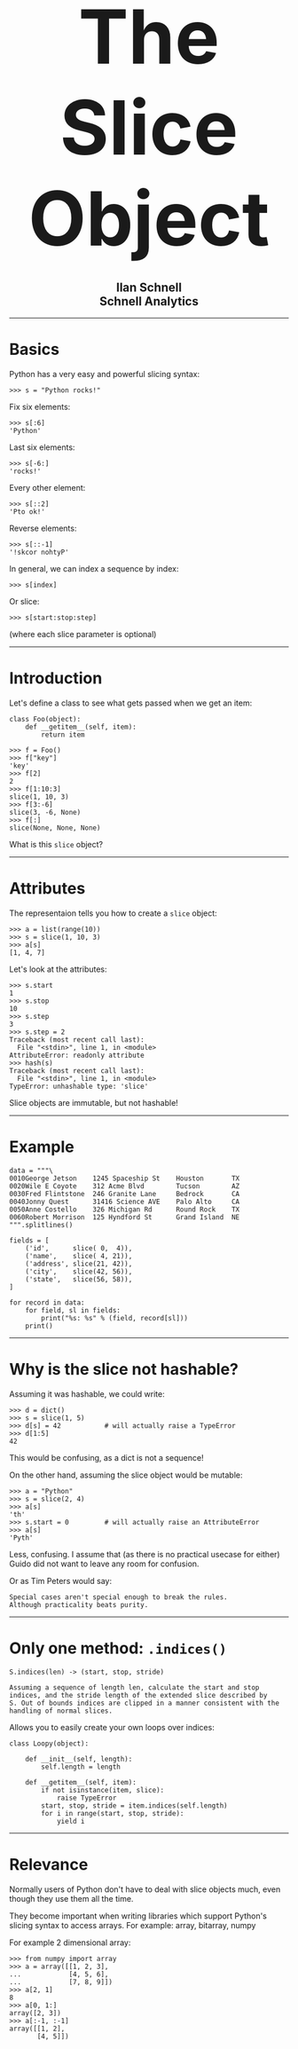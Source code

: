 # <br /><center style="font-size: 135px">The Slice Object</center>

## <center>Ilan Schnell</center><center>Schnell Analytics</center>

---

# Basics

Python has a very easy and powerful slicing syntax:

    >>> s = "Python rocks!"

Fix six elements:

    >>> s[:6]
    'Python'

Last six elements:

    >>> s[-6:]
    'rocks!'

Every other element:

    >>> s[::2]
    'Pto ok!'

Reverse elements:

    >>> s[::-1]
    '!skcor nohtyP'

In general, we can index a sequence by index:

    >>> s[index]

Or slice:

    >>> s[start:stop:step]

(where each slice parameter is optional)

---

# Introduction

Let's define a class to see what gets passed when we get an item:

    class Foo(object):
        def __getitem__(self, item):
            return item

    >>> f = Foo()
    >>> f["key"]
    'key'
    >>> f[2]
    2
    >>> f[1:10:3]
    slice(1, 10, 3)
    >>> f[3:-6]
    slice(3, -6, None)
    >>> f[:]
    slice(None, None, None)

What is this `slice` object?

---

# Attributes

The representaion tells you how to create a `slice` object:

    >>> a = list(range(10))
    >>> s = slice(1, 10, 3)
    >>> a[s]
    [1, 4, 7]

Let's look at the attributes:

    >>> s.start
    1
    >>> s.stop
    10
    >>> s.step
    3
    >>> s.step = 2
    Traceback (most recent call last):
      File "<stdin>", line 1, in <module>
    AttributeError: readonly attribute
    >>> hash(s)
    Traceback (most recent call last):
      File "<stdin>", line 1, in <module>
    TypeError: unhashable type: 'slice'

Slice objects are immutable, but not hashable!

---

# Example

    data = """\
    0010George Jetson    1245 Spaceship St    Houston       TX
    0020Wile E Coyote    312 Acme Blvd        Tucson        AZ
    0030Fred Flintstone  246 Granite Lane     Bedrock       CA
    0040Jonny Quest      31416 Science AVE    Palo Alto     CA
    0050Anne Costello    326 Michigan Rd      Round Rock    TX
    0060Robert Morrison  125 Hyndford St      Grand Island  NE
    """.splitlines()

    fields = [
        ('id',      slice( 0,  4)),
        ('name',    slice( 4, 21)),
        ('address', slice(21, 42)),
        ('city',    slice(42, 56)),
        ('state',   slice(56, 58)),
    ]

    for record in data:
        for field, sl in fields:
            print("%s: %s" % (field, record[sl]))
        print()

---

# Why is the slice not hashable?

Assuming it was hashable, we could write:

    >>> d = dict()
    >>> s = slice(1, 5)
    >>> d[s] = 42           # will actually raise a TypeError
    >>> d[1:5]
    42

This would be confusing, as a dict is not a sequence!

On the other hand, assuming the slice object would be mutable:

    >>> a = "Python"
    >>> s = slice(2, 4)
    >>> a[s]
    'th'
    >>> s.start = 0         # will actually raise an AttributeError
    >>> a[s]
    'Pyth'

Less, confusing.  I assume that (as there is no practical usecase
for either) Guido did not want to leave any room for confusion.

Or as Tim Peters would say:

    Special cases aren't special enough to break the rules.
    Although practicality beats purity.

---

# Only one method: `.indices()`

    S.indices(len) -> (start, stop, stride)

    Assuming a sequence of length len, calculate the start and stop
    indices, and the stride length of the extended slice described by
    S. Out of bounds indices are clipped in a manner consistent with the
    handling of normal slices.

Allows you to easily create your own loops over indices:

    class Loopy(object):

        def __init__(self, length):
            self.length = length

        def __getitem__(self, item):
            if not isinstance(item, slice):
                raise TypeError
            start, stop, stride = item.indices(self.length)
            for i in range(start, stop, stride):
                yield i

---

# Relevance

Normally users of Python don't have to deal with slice objects much,
even though they use them all the time.

They become important when writing libraries which support Python's
slicing syntax to access arrays.  For example: array, bitarray, numpy

For example 2 dimensional array:

    >>> from numpy import array
    >>> a = array([[1, 2, 3],
    ...            [4, 5, 6],
    ...            [7, 8, 9]])
    >>> a[2, 1]
    8
    >>> a[0, 1:]
    array([2, 3])
    >>> a[:-1, :-1]
    array([[1, 2],
           [4, 5]])
